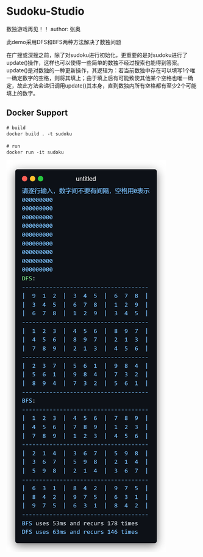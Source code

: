 # Sudoku-Studio
数独游戏再见！！
 author: 张奥

此demo采用DFS和BFS两种方法解决了数独问题


在广搜或深搜之前，除了对sudoku进行初始化，更重要的是对sudoku进行了update()操作，这样也可以使得一些简单的数独不经过搜索也能得到答案。
update()是对数独的一种更新操作，其逻辑为：若当前数独中存在可以填写1个唯一确定数字的空格，则将其填上；由于填上后有可能致使其他某个空格也唯一确定，故此方法会递归调用update()其本身，直到数独内所有空格都有至少2个可能填上的数字。

## Docker Support
```shell
# build
docker build . -t sudoku

# run
docker run -it sudoku
```
![](./screenshots/sudoku_test.png)
